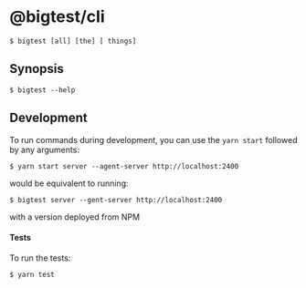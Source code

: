 # @bigtest/cli

``` shell
$ bigtest [all] [the] [ things]
```

## Synopsis

``` shell
$ bigtest --help
```

## Development

To run commands during development, you can use the `yarn start`
followed by any arguments:

``` shell
$ yarn start server --agent-server http://localhost:2400
```

would be equivalent to running:

``` shell
$ bigtest server --gent-server http://localhost:2400
```

with a version deployed from NPM

#### Tests

To run the tests:

``` sh
$ yarn test
```
